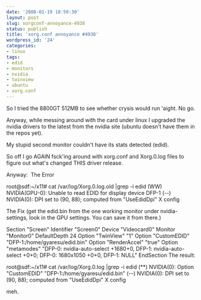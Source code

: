 ```yaml
---
date: '2008-01-19 10:50:30'
layout: post
slug: xorgconf-annoyance-4938
status: publish
title: 'xorg.conf annoyance #4938'
wordpress_id: '24'
categories:
- linux
tags:
- edid
- monitors
- nvidia
- twinview
- ubuntu
- xorg.conf
---
```


So I tried the 8800GT 512MB to see whether crysis would run 'aight. No go.

Anyway, while messing around with the card under linux I upgraded the nvidia drivers to the latest from the nvidia site (ubuntu doesn't have them in the repos yet).

My stupid second monitor couldn't have its stats detected (edid).

So off I go AGAIN fsck'ing around with xorg.conf and Xorg.0.log files to figure out what's changed THIS driver release.

Anyway:  The Error

root@sdf:~/x11# cat /var/log/Xorg.0.log.old |grep -i edid
(WW) NVIDIA(GPU-0): Unable to read EDID for display device DFP-1
(--) NVIDIA(0): DPI set to (90, 88); computed from "UseEdidDpi" X config

The Fix (get the edid.bin from the one working monitor under nvidia-settings, look in the GPU settings. You can save it from there.)

Section "Screen"
Identifier     "Screen0"
Device         "Videocard0"
Monitor        "Monitor0"
DefaultDepth    24
Option         "TwinView" "1"
Option "CustomEDID" "DFP-1:/home/gyaresu/edid.bin"
Option  "RenderAccel"   "true"
Option         "metamodes" "DFP-0: nvidia-auto-select +1680+0, DFP-1: nvidia-auto-select +0+0; DFP-0: 1680x1050 +0+0, DFP-1: NULL"
EndSection
The result:

root@sdf:~/x11# cat /var/log/Xorg.0.log |grep -i edid
(**) NVIDIA(0): Option "CustomEDID" "DFP-1:/home/gyaresu/edid.bin"
(--) NVIDIA(0): DPI set to (90, 88); computed from "UseEdidDpi" X config

meh.
